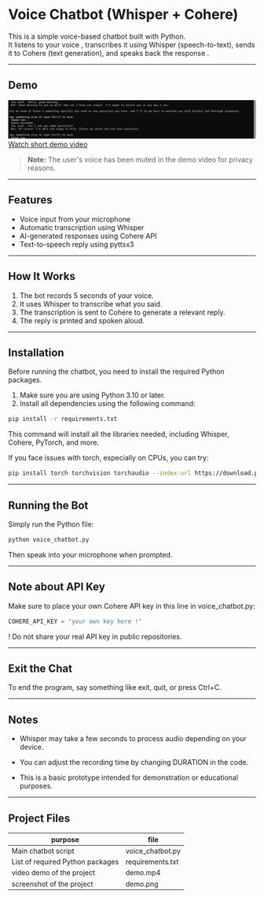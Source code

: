 #  Voice Chatbot (Whisper + Cohere)

This is a simple voice-based chatbot built with Python.  
It listens to your voice , transcribes it using Whisper (speech-to-text), sends it to Cohere (text generation), and speaks back the response .

---

##  Demo

![demo photo](demo.png)
[Watch short demo video](demo.mp4)
>  **Note:** The user's voice has been muted in the demo video for privacy reasons.

---

##  Features

-  Voice input from your microphone
-  Automatic transcription using Whisper
-  AI-generated responses using Cohere API
-  Text-to-speech reply using pyttsx3

---

##  How It Works

1. The bot records 5 seconds of your voice.
2. It uses Whisper to transcribe what you said.
3. The transcription is sent to Cohere to generate a relevant reply.
4. The reply is printed and spoken aloud.

---

##  Installation

Before running the chatbot, you need to install the required Python packages.

1. Make sure you are using Python 3.10 or later.
2. Install all dependencies using the following command:

```bash
pip install -r requirements.txt
```
This command will install all the libraries needed, including Whisper, Cohere, PyTorch, and more.

If you face issues with torch, especially on CPUs, you can try:
```bash
pip install torch torchvision torchaudio --index-url https://download.pytorch.org/whl/cpu
```

---

##  Running the Bot
Simply run the Python file:

```bash
python voice_chatbot.py
```
Then speak into your microphone when prompted.

---
## Note about API Key
Make sure to place your own Cohere API key in this line in voice_chatbot.py:
```python
COHERE_API_KEY = "your own key here !"
```
! Do not share your real API key in public repositories.

---
## Exit the Chat
To end the program, say something like exit, quit, or press Ctrl+C.

---
## Notes
+ Whisper may take a few seconds to process audio depending on your device.

+ You can adjust the recording time by changing DURATION in the code.

+ This is a basic prototype intended for demonstration or educational purposes.

---
## Project Files
|  purpose | file | 
|----------|----------|
|Main chatbot script |voice_chatbot.py	 |
| List of required Python packages  | requirements.txt	 |
|video demo of the project |demo.mp4|
|screenshot of the project |demo.png |
